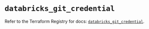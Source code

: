 # `databricks_git_credential`

Refer to the Terraform Registry for docs: [`databricks_git_credential`](https://registry.terraform.io/providers/databricks/databricks/1.36.2/docs/resources/git_credential).
